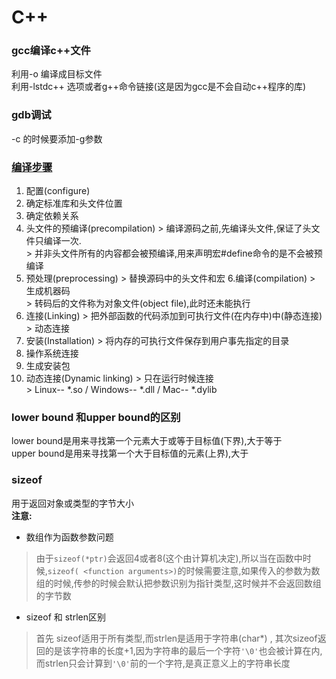 # C++
### gcc编译c++文件
利用-o 编译成目标文件  
利用-lstdc++ 选项或者g++命令链接(这是因为gcc是不会自动c++程序的库)

### gdb调试
-c 的时候要添加-g参数
### [编译步骤](http://www.ruanyifeng.com/blog/2014/11/compiler.html)
  1. 配置(configure)
  2. 确定标准库和头文件位置
  3. 确定依赖关系
  4. 头文件的预编译(precompilation)
    > 编译源码之前,先编译头文件,保证了头文件只编译一次.  
    > 并非头文件所有的内容都会被预编译,用来声明宏#define命令的是不会被预编译
  5. 预处理(preprocessing)
    > 替换源码中的头文件和宏
  6.编译(compilation)
    > 生成机器码  
    > 转码后的文件称为对象文件(object file),此时还未能执行
  7. 连接(Linking)
    > 把外部函数的代码添加到可执行文件(在内存中)中(静态连接)  
    > 动态连接
  8. 安装(Installation)
    > 将内存的可执行文件保存到用户事先指定的目录
  9. 操作系统连接
  10. 生成安装包
  11. 动态连接(Dynamic linking)
    > 只在运行时候连接  
    > Linux-- *.so /  Windows-- *.dll / Mac-- *.dylib
  
### lower bound 和upper bound的区别
lower bound是用来寻找第一个元素大于或等于目标值(下界),大于等于  
upper bound是用来寻找第一个大于目标值的元素(上界),大于

### sizeof
用于返回对象或类型的字节大小  
**注意:**  
* 数组作为函数参数问题
> 由于`sizeof(*ptr)`会返回4或者8(这个由计算机决定),所以当在函数中时候,`sizeof( <function arguments>)`的时候需要注意,如果传入的参数为数组的时候,传参的时候会默认把参数识别为指针类型,这时候并不会返回数组的字节数
* sizeof 和 strlen区别
> 首先 sizeof适用于所有类型,而strlen是适用于字符串(char*) , 其次sizeof返回的是该字符串的长度+1,因为字符串的最后一个字符`'\0'`也会被计算在内,而strlen只会计算到`'\0'`前的一个字符,是真正意义上的字符串长度
